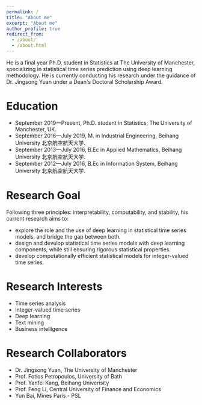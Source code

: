 ```yaml
---
permalink: /
title: "About me"
excerpt: "About me"
author_profile: true
redirect_from: 
  - /about/
  - /about.html
---
```

He is a final year Ph.D. student in Statistics at The University of Manchester, specializing in statistical time series prediction using deep learning methodology. He is currently conducting his research under the guidance of Dr. Jingsong Yuan under a Dean's Doctoral Scholarship Award. 

Education
======
* September 2019—Present, Ph.D. student in Statistics, The University of Manchester, UK.
* September 2016—July 2019, M. in Industrial Engineering, Beihang University 北京航空航天大学.
* September 2013—July 2016, B.Ec in Applied Mathematics, Beihang University 北京航空航天大学.
* September 2012—July 2016, B.Ec in Information System, Beihang University 北京航空航天大学.

Research Goal
======
Following three principles: interpretability, computability, and stability, his current research aims to:

* explore the role and the use of deep learning in statistical time series models, and bridge the gap between both.
* design and develop statistical time series models with deep learning components, while still ensuring rigorous statistical properties.
* develop computationally efficient statistical models for integer-valued time series.

Research Interests
======
* Time series analysis
* Integer-valued time series
* Deep learning
* Text mining
* Business intelligence

Research Collaborators
======
* Dr. Jingsong Yuan, The University of Manchester
* Prof. Fotios Petropoulos, University of Bath
* Prof. Yanfei Kang, Beihang Univerisity
* Prof. Feng Li, Central University of Finance and Economics
* Yun Bai, Mines Paris - PSL




